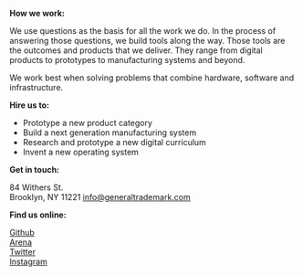 __How we work:__

We use questions as the basis for all the work we do. In the process of answering those questions, we build tools along the way. Those tools are the outcomes and products that we deliver. They range from digital products to prototypes to manufacturing systems and beyond.

We work best when solving problems that combine hardware, software and infrastructure.

__Hire us to:__

* Prototype a new product category  
* Build a next generation manufacturing system  
* Research and prototype a new digital curriculum  
* Invent a new operating system  

__Get in touch:__

84 Withers St.  
Brooklyn, NY 11221
[info@generaltrademark.com](mailto:info@generaltrademark.com)

__Find us online:__

[Github](https://github.com/GeneralTrademark/)  
[Arena](https://www.google.com)  
[Twitter](https://twitter.com/general_bot)  
[Instagram](https://www.instagram.com/generaltrademark/)  

